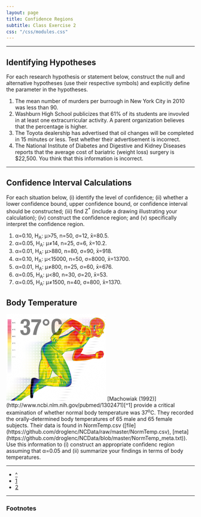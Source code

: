 ```yaml
---
layout: page
title: Confidence Regions
subtitle: Class Exercise 2
css: "/css/modules.css"
---
```


----

## Identifying Hypotheses

For each research hypothesis or statement below, construct the null and alternative hypotheses (use their respective symbols) and explicitly define the parameter in the hypotheses.

1. The mean number of murders per burrough in New York City in 2010 was less than 90.
1. Washburn High School publicizes that 61% of its students are invovled in at least one extracurricular activity.  A parent organization believes that the percentage is higher.
1. The Toyota dealership has advertised that oil changes will be completed in 15 minutes or less.  Test whether their advertisement is incorrect.
1. The National Institute of Diabetes and Digestive and Kidney Diseases reports that the average 
cost of bariatric (weight loss) surgery is $22,500.  You think that this information is incorrect. 

----

## Confidence Interval Calculations

For each situation below, (i) identify the level of confidence; (ii) whether a lower confidence bound, upper confidence bound, or confidence interval should be constructed; (iii) find Z<sup>*</sup> (include a drawing illustrating your calculation); (iv) construct the confidence region; and (v) specifically interpret the confidence region.

1. &alpha;=0.10, H<sub>A</sub>: &mu;>75, n=50, &sigma;=12, x&#772;=80.5.
1. &alpha;=0.05, H<sub>A</sub>: &mu;&#8800;14, n=25, &sigma;=6, x&#772;=10.2.
1. &alpha;=0.01, H<sub>A</sub>: &mu;>880, n=80, &sigma;=90, x&#772;=918.
1. &alpha;=0.10, H<sub>A</sub>: &mu;<15000, n=50, &sigma;=8000, x&#772;=13700.
1. &alpha;=0.01, H<sub>A</sub>: &mu;&#8800;800, n=25, &sigma;=60, x&#772;=676.
1. &alpha;=0.05, H<sub>A</sub>: &mu;<80, n=30, &sigma;=20, x&#772;=53.
1. &alpha;=0.05, H<sub>A</sub>: &mu;&#8800;1500, n=40, &sigma;=800, x&#772;=1370.

## Body Temperature
<img src="../zimgs/body-temperature-2.png" alt="Body Temperature" class="img-right">
[Machowiak (1992)](http://www.ncbi.nlm.nih.gov/pubmed/1302471)[^1] provide a critical examination of whether normal body temperature was 37<sup>o</sup>C.  They recorded the orally-determined body temperatures of 65 male and 65 female subjects.  Their data is found in NormTemp.csv ([file](https://github.com/droglenc/NCData/raw/master/NormTemp.csv), [meta](https://github.com/droglenc/NCData/blob/master/NormTemp_meta.txt)).  Use this information to (i) construct an appropriate confidenc region assuming that &alpha;=0.05 and (ii) summarize your findings in terms of body temperatures.

----

<div class="text-center">
<ul class="pagination pagination-lg">
  <li><a href="index.html">^</a></li>
  <li><a href="CE1.html">1</a></li>
  <li class="active"><a href="#">2</a></li>
</ul>

----

### Footnotes

[^1]: This question was adapted from [Shoemaker (1996)](http://www.amstat.org/publications/jse/v4n2/datasets.shoemaker.html).
